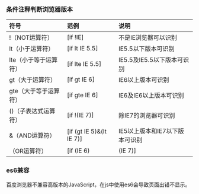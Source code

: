 ### 条件注释判断浏览器版本
符号|范例|说明
:--|:--|:--
!（NOT运算符）|[if !IE]|不是IE浏览器可以识别
lt（小于运算符）|[if lt IE 5.5]|IE5.5以下版本可识别
lte（小于等于运算符）|[if lte IE 5.5]|IE5.5及IE5.5以下版本可识别
gt（大于运算符）|[if gt IE 6]|IE6以上版本可识别
gte（大于等于运算符）|[if gte IE 6]|IE6及IE6以上版本可识别
()（子表达式运算符）|[if !(IE 7)]|除IE7的浏览器可识别
&（AND运算符）|[if (gt IE 5)&(lt IE 7)]|IE5以上版本和IE7以下版本可识别
|（OR运算符）|[if (IE 6)|(IE 7)]|OR运算符

### es6兼容
百度浏览器不兼容高版本的JavaScript，在js中使用es6会导致页面出错不显示。